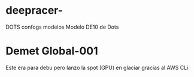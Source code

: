 # deepracer-

DOTS confogs modelos 
Modelo DE10 de Dots

# Demet Global-001

Este era para debu pero lanzo la spot (GPU) 
en glaciar gracias al AWS CLi
